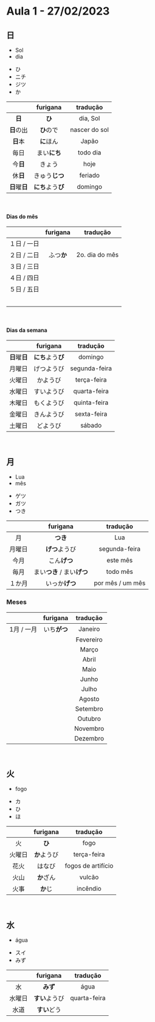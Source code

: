 # Aula 1 - 27/02/2023


## 日

<ul><li>Sol</li><li>dia</li></ul>

<ul><li>ひ</li><li>ニチ</li><li>ジツ</li><li>か</li></ul>

|  | furigana | tradução |
|:---:|:---:|:---:|
| **日** | **ひ** | dia, Sol |
| **日**の出 | **ひ**ので | nascer do sol |
| **日**本 | **に**ほん | Japão |
| 毎日 | まい**にち** | todo dia |
| 今**日** | きょう | hoje |
| 休**日** | きゅう**じつ** | feriado |
| **日**曜**日** | **にち**よう**び** | domingo |

<br>

#### Dias do mês

|  | furigana | tradução |
|:---:|:---:|:---:|
| １日 / 一日 |  |  |
| ２日 / 二日 | ふつ**か** | 2o. dia do mês |
| ３日 / 三日|  |  |
| ４日 / 四日 |  |  |
| ５日 / 五日 |  |  |
|  |  |  |
|  |  |  |
|  |  |  |
|  |  |  |
|  |  |  |

<br>


#### Dias da semana

|  | furigana | tradução |
|:---:|:---:|:---:|
| **日**曜**日** | **にち**よう**び** | domingo |
| 月曜日 | げつようび | segunda-feira |
| 火曜日 | かようび | terça-feira |
| 水曜日 | すいようび | quarta-feira |
| 木曜日 | もくようび | quinta-feira |
| 金曜日 | きんようび | sexta-feira |
| 土曜日 | どようび | sábado |

<br>


## 月
<ul><li>Lua</li><li>mês</li></ul>

<ul><li>ゲツ</li><li>ガツ</li><li>つき</li></ul>

|  | furigana | tradução |
|:---:|:---:|:---:|
| 月 | **つき** | Lua |
| 月曜日 | **げつ**ようび | segunda-feira |
| 今月 | こん**げつ** | este mês |
| 毎月 | まい**つき** / まい**げつ** | todo mês |
| １か月 | いっか**げつ** | por mês / um mês |


### Meses
|  | furigana | tradução |
|:---:|:---:|:---:|
| 1月 / 一月 | いち**がつ** | Janeiro |
|  |  | Fevereiro |
|  |  | Março |
|  |  | Abril |
|  |  | Maio |
|  |  | Junho |
|  |  | Julho |
|  |  | Agosto |
|  |  | Setembro |
|  |  | Outubro |
|  |  | Novembro |
|  |  | Dezembro |

<br>


## 火
- fogo

<ul><li>カ</li><li>ひ</li><li>ほ</li></ul>

|  | furigana | tradução |
|:---:|:---:|:---:|
| 火 | **ひ** | fogo |
| 火曜日 | **か**ようび | terça-feira |
| 花火 | はなび | fogos de artifício |
| 火山 | **か**ざん | vulcão |
| 火事 | **か**じ | incêndio |

<br>


## 水
- água

<ul><li>スイ</li><li>みず</li></ul>

|  | furigana | tradução |
|:---:|:---:|:---:|
| 水 | **みず** | água |
| 水曜日 | **すい**ようび | quarta-feira |
|水道 | **すい**どう |  |